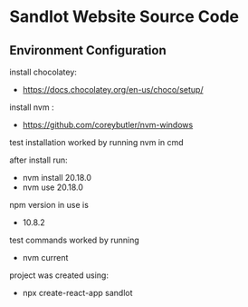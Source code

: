 # Sandlot Website Source Code

## Environment Configuration

install chocolatey:
 - https://docs.chocolatey.org/en-us/choco/setup/

install nvm :
 - https://github.com/coreybutler/nvm-windows

test installation worked by running 
    nvm
in cmd

after install run:
 - nvm install 20.18.0
 - nvm use 20.18.0

npm version in use is 
 - 10.8.2

test commands worked by running 
 - nvm current

project was created using:
- npx create-react-app sandlot